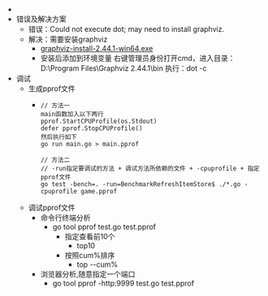 -
- 错误及解决方案
	- 错误：Could not execute dot; may need to install graphviz.
	- 解决：需要安装graphviz
		- [graphviz-install-2.44.1-win64.exe](../assets/graphviz-install-2.44.1-win64_1665562461154_0.exe)
		- 安装后添加到环境变量
		  右键管理员身份打开cmd，进入目录：D:\Program Files\Graphviz 2.44.1\bin
		  执行：dot -c
- 调试
	- 生成pprof文件
		- ```
		  // 方法一
		  main函数加入以下两行
		  pprof.StartCPUProfile(os.Stdout)
		  defer pprof.StopCPUProfile()
		  然后执行如下
		  go run main.go > main.pprof
		  
		  // 方法二
		  // -run指定要调试的方法 + 调试方法所依赖的文件 + -cpuprofile + 指定pprof文件
		  go test -bench=. -run=BenchmarkRefreshItemStore$ ./*.go -cpuprofile game.pprof
		  ```
	- 调试pprof文件
		- 命令行终端分析
			- go tool pprof test.go  test.pprof
				- 指定查看前10个
					- top10
				- 按照cum%排序
					- top  --cum%
		- 浏览器分析,随意指定一个端口
			- go tool pprof  -http:9999  test.go  test.pprof
